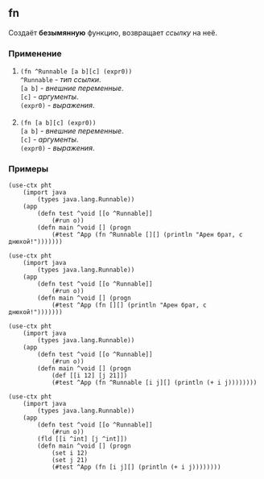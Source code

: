 ## fn
Создаёт __безымянную__ функцию, возвращает _ссылку_ на неё.

### Применение

1. `(fn ^Runnable [a b][c] (expr0))`<br>
`^Runnable` - _тип ссылки_.<br>
`[a b]` - _внешние переменные_.<br>
`[c]` - _аргументы_.<br>
`(expr0)` - _выражения_.<br><br>
2. `(fn [a b][c] (expr0))`<br>
`[a b]` - _внешние переменные_.<br>
`[c]` - _аргументы_.<br>
`(expr0)` - _выражения_.

### Примеры

```pihta
(use-ctx pht
    (import java
        (types java.lang.Runnable))
    (app
        (defn test ^void [[o ^Runnable]]
            (#run o))
        (defn main ^void [] (progn
            (#test ^App (fn ^Runnable [][] (println "Арен брат, с днюхой!")))))))
```

```pihta
(use-ctx pht
    (import java
        (types java.lang.Runnable))
    (app
        (defn test ^void [[o ^Runnable]]
            (#run o))
        (defn main ^void [] (progn
            (#test ^App (fn [][] (println "Арен брат, с днюхой!")))))))
```

```pihta
(use-ctx pht
    (import java
        (types java.lang.Runnable))
    (app
        (defn test ^void [[o ^Runnable]]
            (#run o))
        (defn main ^void [] (progn
            (def [[i 12] [j 21]])
            (#test ^App (fn ^Runnable [i j][] (println (+ i j))))))))
```

```pihta
(use-ctx pht
    (import java
        (types java.lang.Runnable))
    (app
        (defn test ^void [[o ^Runnable]]
            (#run o))
        (fld [[i ^int] [j ^int]])
        (defn main ^void [] (progn
            (set i 12)
            (set j 21)
            (#test ^App (fn [i j][] (println (+ i j))))))))
```